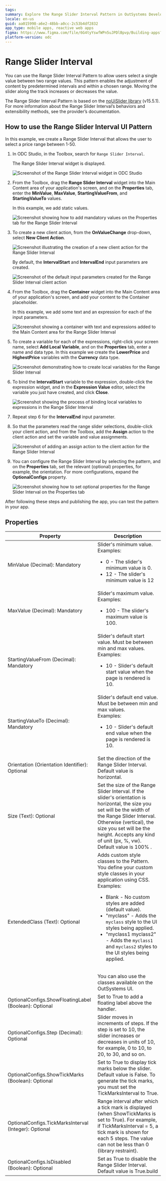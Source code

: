 ```yaml
---
tags:
summary: Explore the Range Slider Interval Pattern in OutSystems Developer Cloud (ODC) for selecting values within a defined range using the noUiSlider library.
locale: en-us
guid: aa015998-a6e2-48bb-a0cc-2c53b4df2832
app_type: mobile apps, reactive web apps
figma: https://www.figma.com/file/6G4tyYswfWPn5uJPDlBpvp/Building-apps?type=design&node-id=3203%3A16886&t=ZwHw8hXeFhwYsO5V-1
platform-version: odc
---
```

# Range Slider Interval

You can use the Range Slider Interval Pattern to allow users select a single value between two range values. This pattern enables the adjustment of content by predetermined intervals and within a chosen range. Moving the slider along the track increases or decreases the value.

<div class="info" markdown="1">
 
The Range Slider Interval Pattern is based on the [noUiSlider library](https://refreshless.com/nouislider/) (v15.5.1). For more information about the Range Slider Interval’s behaviors and extensibility methods, see the provider’s documentation.  
 
</div>

## How to use the Range Slider Interval UI Pattern

In this example, we create a Range Slider Interval that allows the user to select a price range between 1-50.

1. In ODC Studio, in the Toolbox, search for `Range Slider Interval`.

    The Range Slider Interval widget is displayed.

    ![Screenshot of the Range Slider Interval widget in ODC Studio](images/rangesliderinterval-widget-ss.png "Range Slider Interval Widget")

1. From the Toolbox, drag the **Range Slider Interval** widget into the Main Content area of your application's screen, and on the **Properties** tab, enter the **MinValue**, **MaxValue**, **StartingValueFrom**, and **StartingValueTo** values. 

    In this example, we add static values.

    ![Screenshot showing how to add mandatory values on the Properties tab for the Range Slider Interval](images/rangesliderinterval-dragwidget-ss.png "Adding Mandatory Values")

1. To create a new client action, from the **OnValueChange** drop-down, select **New Client Action**.

    ![Screenshot illustrating the creation of a new client action for the Range Slider Interval](images/rangesliderinterval-clientaction-ss.png "Creating a New Client Action")

    By default, the **IntervalStart** and **IntervalEnd** input parameters are created.

    ![Screenshot of the default input parameters created for the Range Slider Interval client action](images/rangesliderinterval-inputparameters-ss.png "Default Input Parameters")

1. From the Toolbox, drag the **Container** widget into the Main Content area of your application's screen, and add your content to the Container placeholder. 

    In this example, we add some text and an expression for each of the input parameters.

    ![Screenshot showing a container with text and expressions added to the Main Content area for the Range Slider Interval](images/rangesliderinterval-container-ss.png "Adding Container with Text and Expressions")

1. To create a variable for each of the expressions, right-click your screen name, select **Add Local Variable**, and on the **Properties** tab, enter a name and data type. In this example we create the **LowerPrice** and **HighestPrice** variables with the **Currency** data type.

    ![Screenshot demonstrating how to create local variables for the Range Slider Interval](images/rangesliderinterval-locvar-ss.png "Creating Local Variables")

1. To bind the **IntervalStart** variable to the expression, double-click the expression widget, and in the **Expression Value** editor, select the variable you just have created, and click **Close**.

    ![Screenshot showing the process of binding local variables to expressions in the Range Slider Interval](images/rangesliderinterval-bindvar-ss.png "Binding Local Variables")

1. Repeat step 6 for the **IntervalEnd** input parameter.

1. So that the parameters read the range slider selections, double-click your client action, and from the Toolbox, add the **Assign** action to the client action and set the variable and value assignments.

    ![Screenshot of adding an assign action to the client action for the Range Slider Interval](images/rangesliderinterval-assign-ss.png "Adding an Assign to the Client Action")

1. You can configure the  Range Slider Interval by selecting the pattern, and on the **Properties** tab, set the relevant (optional) properties, for example, the orientation. For more configurations, expand the **OptionalConfigs** property.   

    ![Screenshot showing how to set optional properties for the Range Slider Interval on the Properties tab](images/rangesliderinterval-properties-ss.png "Setting Optional Properties")

After following these steps and publishing the app, you can test the pattern in your app.

## Properties

| Property                                              | Description                                                                                                                                                                                                                                                                                                                                                                                                                                                                                                                                                                                                                                 |
|-------------------------------------------------------|---------------------------------------------------------------------------------------------------------------------------------------------------------------------------------------------------------------------------------------------------------------------------------------------------------------------------------------------------------------------------------------------------------------------------------------------------------------------------------------------------------------------------------------------------------------------------------------------------------------------------------------------|
| MinValue (Decimal): Mandatory                         | Slider's minimum value. <br/>Examples: <ul><li>0 - The slider's minimum value is 0.</li><li>12 - The slider's minimum value is 12</li></ul>                                                                                                                                                                                                                                                                                                                                                                                                                                                                                                 |
| MaxValue (Decimal): Mandatory                         | Slider's maximum value. <br/>Examples: <ul><li>100 - The slider's maximum value is 100.</li></ul>                                                                                                                                                                                                                                                                                                                                                                                                                                                                                                                                           |
| StartingValueFrom (Decimal): Mandatory                | Slider's default start value. Must be between min and max values. <br/>Examples: <ul><li>10 - Slider's default start value when the page is rendered is 10.</li></ul>                                                                                                                                                                                                                                                                                                                                                                                                                                                                       |
| StartingValueTo (Decimal): Mandatory                  | Slider's default end value. Must be between min and max values. <br/>Examples: <ul><li>10 - Slider's default end value when the page is rendered is 10.</li></ul>                                                                                                                                                                                                                                                                                                                                                                                                                                                                           |
| Orientation (Orientation Identifier): Optional        | Set the direction of the Range Slider Interval. Default value is horizontal.                                                                                                                                                                                                                                                                                                                                                                                                                                                                                                                                                                |
| Size (Text): Optional                                 | Set the size of the Range Slider Interval. If the slider's orientation is horizontal, the size you set will be the width of the Range Slider Interval. Otherwise (vertical), the size you set will be the height. Accepts any kind of unit (px, %, vw). Default value is 100% .                                                                                                                                                                                                                                                                                                                                                             |
| ExtendedClass (Text): Optional                        | Adds custom style classes to the Pattern. You define your custom style classes in your application using CSS. <br/>Examples: <ul><li>Blank - No custom styles are added (default value).</li><li>"myclass" - Adds the ``myclass`` style to the UI styles being applied.</li><li>"myclass1 myclass2" - Adds the ``myclass1`` and ``myclass2`` styles to the UI styles being applied.</li></ul><br/>You can also use the classes available on the OutSystems UI. |
| OptionalConfigs.ShowFloatingLabel (Boolean): Optional | Set to True to add a floating label above the handler.                                                                                                                                                                                                                                                                                                                                                                                                                                                                                                                                                                                      |
| OptionalConfigs.Step (Decimal): Optional              | Slider moves in increments of steps. If the step is set to 10, the slider increases or decreases in units of 10, for example, 0 to 10, to 20, to 30, and so on.                                                                                                                                                                                                                                                                                                                                                                                                                                                                             |
| OptionalConfigs.ShowTickMarks (Boolean): Optional     | Set to True to display tick marks below the slider. Default value is False. To generate the tick marks, you must set the TickMarksInterval to True.                                                                                                                                                                                                                                                                                                                                                                                                                                     |
| OptionalConfigs.TickMarksInterval (Integer): Optional | Range interval after which a tick mark is displayed (when ShowTickMarks is set to True). For example, if TickMarksInterval = 5, a tick mark is shown for each 5 steps. The value can not be less than 0 (library restraint).                                                                                                                                                                                                                                                                                                                                                                                                                |
| OptionalConfigs.IsDisabled (Boolean): Optional        | Set as True to disable the Range Slider Interval. Default value is True.build                                                                                                                                                                                                                                                                                                                                                                                                                                                                                                                                                               |


